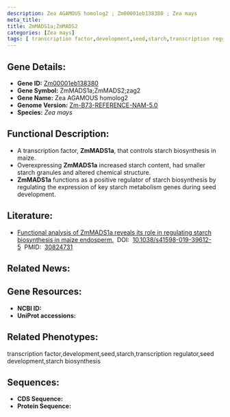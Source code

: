 ```yaml
---
description: Zea AGAMOUS homolog2 ; Zm00001eb138380 ; Zea mays
meta_title:
title: ZmMADS1a;ZmMADS2
categories: [Zea mays]
tags: [ transcription factor,development,seed,starch,transcription regulator,seed development,starch biosynthesis ]
---
```


## Gene Details:
- **Gene ID:**	[Zm00001eb138380]()
- **Gene Symbol:** ZmMADS1a;ZmMADS2;zag2
- **Gene Name:** Zea AGAMOUS homolog2
- **Genome Version:** [Zm-B73-REFERENCE-NAM-5.0]()
- **Species:** *Zea mays*

## Functional Description:
   - A transcription factor, **ZmMADS1a**, that controls starch biosynthesis in maize.
   - Overexpressing **ZmMADS1a** increased starch content, had smaller starch granules and altered chemical structure.
   - **ZmMADS1a** functions as a positive regulator of starch biosynthesis by regulating the expression of key starch metabolism genes during seed development.

## Literature:
   - [Functional analysis of ZmMADS1a reveals its role in regulating starch biosynthesis in maize endosperm.]( https://www.ncbi.nlm.nih.gov/pmc/articles/PMC6397188/)&nbsp;&nbsp;DOI:&nbsp;&nbsp;[10.1038/s41598-019-39612-5](https://www.ncbi.nlm.nih.gov/pmc/articles/PMC6397188/)&nbsp;&nbsp;PMID:&nbsp;&nbsp;[30824731](https://pubmed.ncbi.nlm.nih.gov/30824731/)

## Related News:

## Gene Resources:
- **NCBI ID:** [](https://www.ncbi.nlm.nih.gov/gene/?term=)
- **UniProt accessions:** [](https://www.uniprot.org/uniprotkb//entry)

## Related Phenotypes:
transcription factor,development,seed,starch,transcription regulator,seed development,starch biosynthesis

## Sequences:
- **CDS Sequence:**
- **Protein Sequence:**

